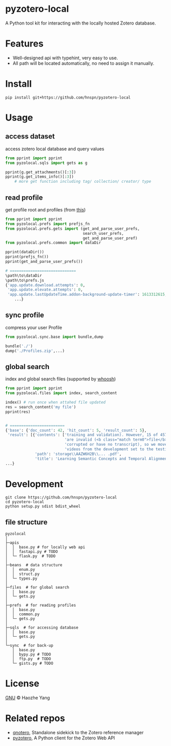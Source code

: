 # pyzotero-local

A Python tool kit for interacting with the locally hosted Zotero database.

# Features

- Well-designed api with typehint, very easy to use.
- All path will be located automatically, no need to assign it manually.

# Install

```shell script
pip install git+https://github.com/hnspn/pyzotero-local
```

# Usage

## access dataset

access zotero local database and query values

```python
from pprint import pprint
from pyzolocal.sqls import gets as g

pprint(g.get_attachments()[:3])
pprint(g.get_items_info()[:3])
    # more get function including tag/ collection/ creator/ type
```

## read profile

get profile root and profiles (from
[this](https://www.zotero.org/support/kb/profile_directory))

```python
from pprint import pprint
from pyzolocal.prefs import prefjs_fn
from pyzolocal.prefs.gets import (get_and_parse_user_prefs,
                                  search_user_prefs,
                                  get_and_parse_user_pref)
from pyzolocal.prefs.common import dataDir

pprint(dataDir())
pprint(prefjs_fn())
pprint(get_and_parse_user_prefs())

# =============================
\path\to\dataDir
\path\to\prefs.js
{'app.update.download.attempts': 0,
 'app.update.elevate.attempts': 0,
 'app.update.lastUpdateTime.addon-background-update-timer': 1613312615,
    ...}
```

## sync profile

compress your user Profile

```python
from pyzolocal.sync.base import bundle,dump

bundle('./')
dump('./Profiles.zip',...)
```

## global search

index and global search files (supported by
[whoosh](https://github.com/mchaput/whoosh))

```python
from pprint import pprint
from pyzolocal.files import index, search_content

index() # run once when attahed file updated
res = search_content('my file')
pprint(res)


# ========================
{'base': {'doc_count': 42, 'hit_count': 5, 'result_count': 5},
 'result': [{'contents': ['training and validation). However, 15 of 457 videos '
                          'are invalid (<b class="match term0">file</b> '
                          'corrupted or have no transcript), so we move 15 '
                          'videos from the development set to the testing'],
             'path': 'storage\\AAZW6H2B\\... .pdf',
             'title': 'Learning Semantic Concepts and Temporal Alignment'},
...}
```

# Development

```shell script
git clone https://github.com/hnspn/pyzotero-local
cd pyzotero-local
python setup.py sdist bdist_wheel
```

## file structure

```
pyzolocal
│
├─apis
│  │  base.py # for locally web api
│  │  fastapi.py # TODO
│  └─ flask.py  # TODO
│
├─beans  # data structure
│  │  enum.py
│  │  struct.py
│  └─ types.py
│
├─files  # for global search
│  │  base.py
│  └─ gets.py
│
├─prefs  # for reading profiles
│  │  base.py
│  │  common.py
│  └─ gets.py
│
├─sqls  # for accessing database
│  │  base.py
│  └─ gets.py
│
└─sync  # for back-up
   │  base.py
   │  bypy.py # TODO
   │  ftp.py  # TODO
   └─ gists.py # TODO
```

# License

[GNU](./LICENSE) © Haozhe Yang

# Related repos

- [qnotero](https://github.com/ealbiter/qnotero), Standalone sidekick to the
  Zotero reference manager
- [pyzotero](https://github.com/urschrei/pyzotero), A Python client for the
  Zotero Web API
